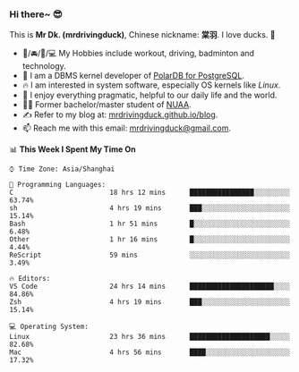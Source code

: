 ### Hi there~ 😎

This is **Mr Dk. (mrdrivingduck)**, Chinese nickname: **棠羽**. I love ducks. 🦆

- 💪/🚘/🏸/💻 My Hobbies include workout, driving, badminton and technology.
- 🍊 I am a DBMS kernel developer of [PolarDB for PostgreSQL](https://github.com/ApsaraDB/PolarDB-for-PostgreSQL).
- 🔥 I am interested in system software, especially OS kernels like *Linux*.
- 🔧 I enjoy everything pragmatic, helpful to our daily life and the world.
- 👨‍🎓 Former bachelor/master student of [NUAA](https://en.wikipedia.org/wiki/Nanjing_University_of_Aeronautics_and_Astronautics).
- ✍ Refer to my blog at: [mrdrivingduck.github.io/blog](https://www.mrdrivingduck.cn/blog/#/).
- 📫 Reach me with this email: [mrdrivingduck@gmail.com](mailto:mrdrivingduck@gmail.com).

<!--START_SECTION:waka-->
📊 **This Week I Spent My Time On** 

```text
⌚︎ Time Zone: Asia/Shanghai

💬 Programming Languages: 
C                        18 hrs 12 mins      ████████████████░░░░░░░░░   63.74% 
sh                       4 hrs 19 mins       ███░░░░░░░░░░░░░░░░░░░░░░   15.14% 
Bash                     1 hr 51 mins        █░░░░░░░░░░░░░░░░░░░░░░░░   6.48% 
Other                    1 hr 16 mins        █░░░░░░░░░░░░░░░░░░░░░░░░   4.44% 
ReScript                 59 mins             ░░░░░░░░░░░░░░░░░░░░░░░░░   3.49%

🔥 Editors: 
VS Code                  24 hrs 14 mins      █████████████████████░░░░   84.86% 
Zsh                      4 hrs 19 mins       ███░░░░░░░░░░░░░░░░░░░░░░   15.14%

💻 Operating System: 
Linux                    23 hrs 36 mins      ████████████████████░░░░░   82.68% 
Mac                      4 hrs 56 mins       ████░░░░░░░░░░░░░░░░░░░░░   17.32%

```


<!--END_SECTION:waka-->

<!-- ![Mr Dk.'s GitHub Stats](https://github-readme-stats.vercel.app/api?username=mrdrivingduck&count_private&show_icons=true&theme=buefy) -->

<!-- ![Most Used Languages](https://github-readme-stats.vercel.app/api/top-langs/?username=mrdrivingduck&exclude_repo=mips32-CPU,snort-tcp-socket&theme=buefy&layout=compact&langs_count=10) -->


<!--
**mrdrivingduck/mrdrivingduck** is a ✨ _special_ ✨ repository because its `README.md` (this file) appears on your GitHub profile.

Here are some ideas to get you started:

- 🔭 I’m currently working on ...
- 🌱 I’m currently learning ...
- 👯 I’m looking to collaborate on ...
- 🤔 I’m looking for help with ...
- 💬 Ask me about ...
- 📫 How to reach me: ...
- 😄 Pronouns: ...
- ⚡ Fun fact: ...
-->
